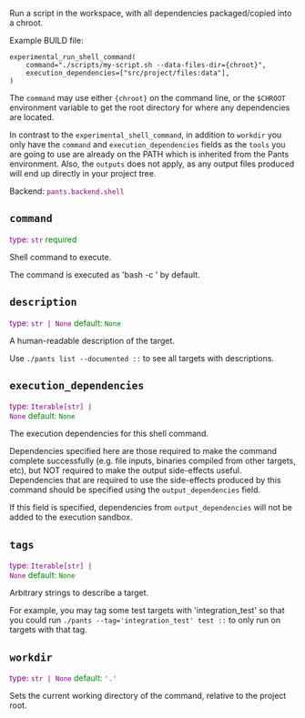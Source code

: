 Run a script in the workspace, with all dependencies packaged/copied into a chroot.

Example BUILD file:

    experimental_run_shell_command(
        command="./scripts/my-script.sh --data-files-dir={chroot}",
        execution_dependencies=["src/project/files:data"],
    )

The `command` may use either `{chroot}` on the command line, or the `$CHROOT` environment variable to get the root directory for where any dependencies are located.

In contrast to the `experimental_shell_command`, in addition to `workdir` you only have the `command` and `execution_dependencies` fields as the `tools` you are going to use are already on the PATH which is inherited from the Pants environment. Also, the `outputs` does not apply, as any output files produced will end up directly in your project tree.

Backend: <span style="color: purple"><code>pants.backend.shell</code></span>

## <code>command</code>

<span style="color: purple">type: <code>str</code></span>
<span style="color: green">required</span>

Shell command to execute.

The command is executed as 'bash -c <command>' by default.

## <code>description</code>

<span style="color: purple">type: <code>str | None</code></span>
<span style="color: green">default: <code>None</code></span>

A human-readable description of the target.

Use `./pants list --documented ::` to see all targets with descriptions.

## <code>execution_dependencies</code>

<span style="color: purple">type: <code>Iterable[str] | None</code></span>
<span style="color: green">default: <code>None</code></span>

The execution dependencies for this shell command.

Dependencies specified here are those required to make the command complete successfully (e.g. file inputs, binaries compiled from other targets, etc), but NOT required to make the output side-effects useful. Dependencies that are required to use the side-effects produced by this command should be specified using the `output_dependencies` field.

If this field is specified, dependencies from `output_dependencies` will not be added to the execution sandbox.

## <code>tags</code>

<span style="color: purple">type: <code>Iterable[str] | None</code></span>
<span style="color: green">default: <code>None</code></span>

Arbitrary strings to describe a target.

For example, you may tag some test targets with 'integration_test' so that you could run `./pants --tag='integration_test' test ::` to only run on targets with that tag.

## <code>workdir</code>

<span style="color: purple">type: <code>str | None</code></span>
<span style="color: green">default: <code>&#x27;.&#x27;</code></span>

Sets the current working directory of the command, relative to the project root.

